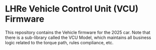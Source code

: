 # LHRe Vehicle Control Unit (VCU) Firmware
This repository contains the Vehicle firmware for the 2025 car. Note that there is a sub-library called the VCU Model, which maintains all business logic related to the torque path, rules compliance, etc.
